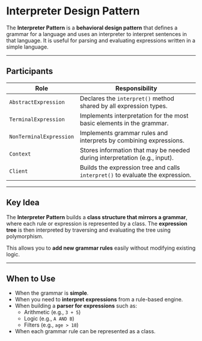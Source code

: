 # Interpreter Design Pattern

The **Interpreter Pattern** is a **behavioral design pattern** that defines a grammar for a language and uses an interpreter to interpret sentences in that language. It is useful for parsing and evaluating expressions written in a simple language.

---

## Participants

| Role                  | Responsibility                                                                 |
|------------------------|-------------------------------------------------------------------------------|
| `AbstractExpression`   | Declares the `interpret()` method shared by all expression types.             |
| `TerminalExpression`   | Implements interpretation for the most basic elements in the grammar.         |
| `NonTerminalExpression`| Implements grammar rules and interprets by combining expressions.             |
| `Context`              | Stores information that may be needed during interpretation (e.g., input).    |
| `Client`               | Builds the expression tree and calls `interpret()` to evaluate the expression.|

---

## Key Idea

The **Interpreter Pattern** builds a **class structure that mirrors a grammar**, where each rule or expression is represented by a class. The **expression tree** is then interpreted by traversing and evaluating the tree using polymorphism.

This allows you to **add new grammar rules** easily without modifying existing logic.

---

## When to Use

- When the grammar is **simple**.
- When you need to **interpret expressions** from a rule-based engine.
- When building a **parser for expressions** such as:
    - Arithmetic (e.g., `3 + 5`)
    - Logic (e.g., `A AND B`)
    - Filters (e.g., `age > 18`)
- When each grammar rule can be represented as a class.